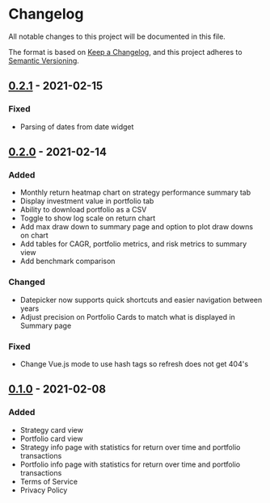 # Changelog
All notable changes to this project will be documented in this file.

The format is based on [Keep a Changelog](https://keepachangelog.com/en/1.0.0/),
and this project adheres to [Semantic Versioning](https://semver.org/spec/v2.0.0.html).

## [0.2.1] - 2021-02-15
### Fixed
- Parsing of dates from date widget

## [0.2.0] - 2021-02-14
### Added
- Monthly return heatmap chart on strategy performance summary tab
- Display investment value in portfolio tab
- Ability to download portfolio as a CSV
- Toggle to show log scale on return chart
- Add max draw down to summary page and option to plot draw downs on chart
- Add tables for CAGR, portfolio metrics, and risk metrics to summary view
- Add benchmark comparison

### Changed
- Datepicker now supports quick shortcuts and easier navigation between years
- Adjust precision on Portfolio Cards to match what is displayed in Summary page

### Fixed
- Change Vue.js mode to use hash tags so refresh does not get 404's

## [0.1.0] - 2021-02-08
### Added
- Strategy card view
- Portfolio card view
- Strategy info page with statistics for return over time and portfolio transactions
- Portfolio info page with statistics for return over time and portfolio transactions
- Terms of Service
- Privacy Policy

[0.2.1]: https://github.com/jdfergason/pv-frontend/releases/tag/v0.2.1
[0.2.0]: https://github.com/jdfergason/pv-frontend/releases/tag/v0.2.0
[0.1.0]: https://github.com/jdfergason/pv-frontend/releases/tag/v0.1.0

